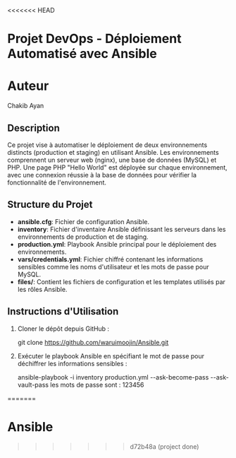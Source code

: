 <<<<<<< HEAD
# Projet DevOps - Déploiement Automatisé avec Ansible

# Auteur
Chakib Ayan

## Description
Ce projet vise à automatiser le déploiement de deux environnements distincts (production et staging) en utilisant Ansible. Les environnements comprennent un serveur web (nginx), une base de données (MySQL) et PHP. Une page PHP "Hello World" est déployée sur chaque environnement, avec une connexion réussie à la base de données pour vérifier la fonctionnalité de l'environnement.

## Structure du Projet
- **ansible.cfg**: Fichier de configuration Ansible.
- **inventory**: Fichier d'inventaire Ansible définissant les serveurs dans les environnements de production et de staging.
- **production.yml**: Playbook Ansible principal pour le déploiement des environnements.
- **vars/credentials.yml**: Fichier chiffré contenant les informations sensibles comme les noms d'utilisateur et les mots de passe pour MySQL.
- **files/**: Contient les fichiers de configuration et les templates utilisés par les rôles Ansible.


## Instructions d'Utilisation
1. Cloner le dépôt depuis GitHub :
  
   git clone https://github.com/waruimoojin/Ansible.git
   
   
3. Exécuter le playbook Ansible en spécifiant le mot de passe pour déchiffrer les informations sensibles :
   
   ansible-playbook -i inventory production.yml --ask-become-pass --ask-vault-pass
   les mots de passe sont : 123456
   

=======
# Ansible
>>>>>>> d72b48a (project done)
